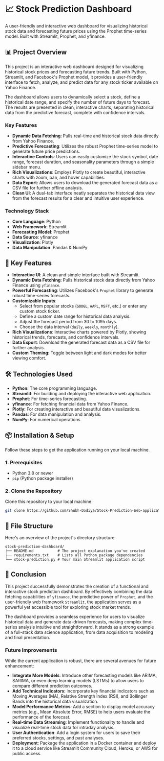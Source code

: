 # 📈 Stock Prediction Dashboard

A user-friendly and interactive web dashboard for visualizing historical stock data and forecasting future prices using the Prophet time-series model. Built with Streamlit, Prophet, and yfinance.

## 📊 Project Overview

This project is an interactive web dashboard designed for visualizing historical stock prices and forecasting future trends. Built with Python, Streamlit, and Facebook's Prophet model, it provides a user-friendly interface to fetch, analyze, and predict data for any stock ticker available on Yahoo Finance.

The dashboard allows users to dynamically select a stock, define a historical date range, and specify the number of future days to forecast. The results are presented in clean, interactive charts, separating historical data from the predictive forecast, complete with confidence intervals.

### Key Features

* **Dynamic Data Fetching**: Pulls real-time and historical stock data directly from Yahoo Finance.
* **Predictive Forecasting**: Utilizes the robust Prophet time-series model to generate future price predictions.
* **Interactive Controls**: Users can easily customize the stock symbol, date range, forecast duration, and seasonality parameters through a simple sidebar menu.
* **Rich Visualizations**: Employs Plotly to create beautiful, interactive charts with zoom, pan, and hover capabilities.
* **Data Export**: Allows users to download the generated forecast data as a CSV file for further offline analysis.
* **Clean UI**: A dual-tab interface neatly separates the historical data view from the forecast results for a clear and intuitive user experience.

### Technology Stack

* **Core Language**: Python
* **Web Framework**: Streamlit
* **Forecasting Model**: Prophet
* **Data Source**: yfinance
* **Visualization**: Plotly
* **Data Manipulation**: Pandas & NumPy

## 🌟 Key Features

* **Interactive UI**: A clean and simple interface built with Streamlit.
* **Dynamic Data Fetching**: Pulls historical stock data directly from Yahoo Finance using `yfinance`.
* **Powerful Forecasting**: Utilizes Facebook's `Prophet` library to generate robust time-series forecasts.
* **Customizable Inputs**:
    * Select from popular stocks (`GOOGL`, `AAPL`, `MSFT`, etc.) or enter any custom stock ticker.
    * Define a custom date range for historical data analysis.
    * Adjust the forecast period from 30 to 1095 days.
    * Choose the data interval (`daily`, `weekly`, `monthly`).
* **Rich Visualizations**: Interactive charts powered by Plotly, showing historical trends, forecasts, and confidence intervals.
* **Data Export**: Download the generated forecast data as a CSV file for further analysis.
* **Custom Theming**: Toggle between light and dark modes for better viewing comfort.

## 🛠️ Technologies Used

* **Python**: The core programming language.
* **Streamlit**: For building and deploying the interactive web application.
* **Prophet**: For time-series forecasting.
* **yfinance**: For fetching financial data from Yahoo Finance.
* **Plotly**: For creating interactive and beautiful data visualizations.
* **Pandas**: For data manipulation and analysis.
* **NumPy**: For numerical operations.

## 📦 Installation & Setup

Follow these steps to get the application running on your local machine.

### 1. Prerequisites

* Python 3.8 or newer
* `pip` (Python package installer)

### 2. Clone the Repository

Clone this repository to your local machine:
```bash
git clone https://github.com/Shubh-Dodiya/Stock-Prediction-Web-application.git
```

## 📁 File Structure

Here's an overview of the project's directory structure:
```text
stock-prediction-dashboard/
├── README.md           # The project explanation you've created
├── requirements.txt    # Lists all Python package dependencies
└── stock-prediction.py # Your main Streamlit application script
```

## 🏁 Conclusion

This project successfully demonstrates the creation of a functional and interactive stock prediction dashboard. By effectively combining the data fetching capabilities of `yfinance`, the predictive power of `Prophet`, and the user-friendly web framework `Streamlit`, the application serves as a powerful yet accessible tool for exploring stock market trends.

The dashboard provides a seamless experience for users to visualize historical data and generate data-driven forecasts, making complex time-series analysis intuitive and straightforward. It stands as a strong example of a full-stack data science application, from data acquisition to modeling and final presentation.

### Future Improvements

While the current application is robust, there are several avenues for future enhancement:

* **Integrate More Models**: Introduce other forecasting models like ARIMA, SARIMA, or even deep learning models (LSTMs) to allow users to compare different prediction outcomes.
* **Add Technical Indicators**: Incorporate key financial indicators such as Moving Averages (MA), Relative Strength Index (RSI), and Bollinger Bands into the historical data visualization.
* **Model Performance Metrics**: Add a section to display model accuracy metrics (e.g., Mean Absolute Error, RMSE) to help users evaluate the performance of the forecast.
* **Real-time Data Streaming**: Implement functionality to handle and visualize real-time stock data for intraday analysis.
* **User Authentication**: Add a login system for users to save their preferred stocks, settings, and past analyses.
* **Deployment**: Package the application in a Docker container and deploy it to a cloud service like Streamlit Community Cloud, Heroku, or AWS for public access.
